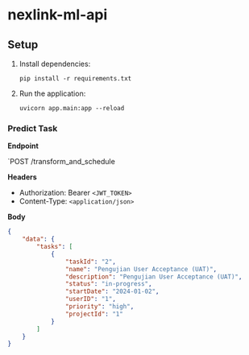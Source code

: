 # nexlink-ml-api

## Setup

1. Install dependencies:
    ```
    pip install -r requirements.txt
    ```

2. Run the application:
    ```
    uvicorn app.main:app --reload
    ```

### Predict Task

**Endpoint**

`POST /transform_and_schedule

**Headers**

- Authorization: Bearer `<JWT_TOKEN>`
- Content-Type: `<application/json>`

**Body**
```json
{
    "data": {
        "tasks": [
            {
                "taskId": "2",
                "name": "Pengujian User Acceptance (UAT)",
                "description": "Pengujian User Acceptance (UAT)",
                "status": "in-progress",
                "startDate": "2024-01-02",
                "userID": "1",
                "priority": "high",
                "projectId": "1"
            }
        ]
    }
}
